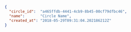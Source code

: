 ```json title="Response"
{
  "circle_id":  "a465ffdb-4441-4cb9-8b45-00cf79dfbc46",
  "name":       "Circle Name",
  "created_at": "2018-05-29T09:31:04.202186212Z"
}
```
